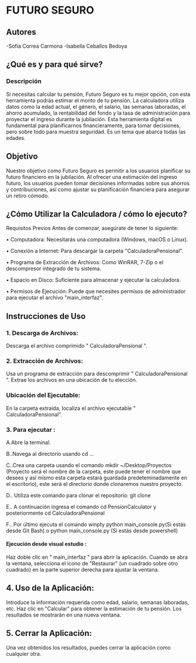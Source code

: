# FUTURO SEGURO

## Autores
-Sofia Correa Carmona
-Isabella Ceballos Bedoya

## ¿Qué es y para qué sirve?

### Descripción
Si necesitas calcular tu pensión, Futuro Seguro es tu mejor opción, con esta herramienta podrás estimar el monto de tu pensión.  La calculadora utiliza datos como la edad actual, el género, el salario, las semanas laboradas, el ahorro acumulado, la rentabilidad del fondo y la tasa de administración para proyectar el ingreso durante la jubilación. Esta herramienta digital es fundamental para planificarnos financieramente, para tomar decisiones, pero sobre todo para muestra seguridad. Es un tema que abarca todas las edades. 

## Objetivo
Nuestro objetivo como Futuro Seguro es permitir a los usuarios planificar su futuro financiero en la jubilación. Al ofrecer una estimación del ingreso futuro, los usuarios pueden tomar decisiones informadas sobre sus ahorros y contribuciones, así como ajustar su planificación financiera para asegurar un retiro cómodo.


## ¿Cómo Utilizar la Calculadora / cómo lo ejecuto?

Requisitos Previos Antes de comenzar, asegúrate de tener lo siguiente:

•	Computadora: Necesitarás una computadora (Windows, macOS o Linux).

•	Conexión a Internet: Para descargar la carpeta "CalculadoraPensional".

•	Programa de Extracción de Archivos: Como WinRAR, 7-Zip o el descompresor integrado de tu sistema.

•	Espacio en Disco: Suficiente para almacenar y ejecutar la calculadora.

•	Permisos de Ejecución: Puede que necesites permisos de administrador para ejecutar el archivo "main_interfaz".


## Instrucciones de Uso

### 1.	Descarga de Archivos:
Descarga el archivo comprimido " CalculadoraPensional ".

### 2.	Extracción de Archivos:
Usa un programa de extracción para descomprimir " CalculadoraPensional ".
Extrae los archivos en una ubicación de tu elección.

### Ubicación del Ejecutable:
En la carpeta extraída, localiza el archivo ejecutable " CalculadoraPensional".


### 3. Para ejecutar :

A.Abre la terminal.

B..Navega al directorio usando cd …

C..Crea una carpeta usando el comando mkdir ~/Desktop/Proyectos (Proyecto será el nombre de la carpeta, este puede tener el nombre que desees y así mismo esta carpeta estará guardada predeteminadamente en el escritorio), este será el directorio donde clonaremos nuestro proyecto.

D.. Utiliza este comando para clonar el repositorio: git clone 

E.. A continuación ingresa el comando cd PensionCalculator y posteriormente cd CalculadoraPensional

F.. Por último ejecuta el comando winpty python main_console.py(Si estás desde Git Bash) o python main_console.py (Si estás desde powershell)

#### Ejecución desde visual estudio :
Haz doble clic en " main_interfaz " para abrir la aplicación.
Cuando se abra la ventana, selecciona el ícono de "Restaurar" (un cuadrado sobre otro cuadrado) en la parte superior derecha para ajustar la ventana.


## 4. Uso de la Aplicación:
Introduce la información requerida como edad, salario, semanas laboradas, etc.
Haz clic en "Calcular" para obtener la estimación de tu pensión.
Los resultados se mostrarán en una nueva ventana.

## 5. Cerrar la Aplicación:
Una vez obtenidos los resultados, puedes cerrar la aplicación como cualquier otra.
